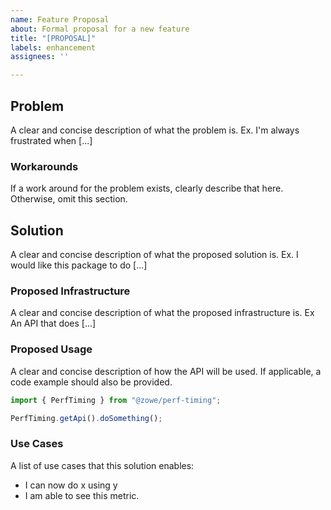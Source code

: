 ```yaml
---
name: Feature Proposal
about: Formal proposal for a new feature
title: "[PROPOSAL]"
labels: enhancement
assignees: ''

---
```


## Problem

A clear and concise description of what the problem is. Ex. I'm always frustrated when [...]

### Workarounds

If a work around for the problem exists, clearly describe that here. Otherwise, omit this section.

## Solution

A clear and concise description of what the proposed solution is. Ex. I would like this package to do [...]

### Proposed Infrastructure

A clear and concise description of what the proposed infrastructure is. Ex An API that does [...]

<!--Sample Code is welcome!-->

### Proposed Usage

A clear and concise description of how the API will be used. If applicable, a code example should also be provided.

<!-- The code example doesn't have to be complete, just enough for someone to understand how it could be called. -->

```TypeScript
import { PerfTiming } from "@zowe/perf-timing";

PerfTiming.getApi().doSomething();
```

### Use Cases

A list of use cases that this solution enables:
- I can now do x using y
- I am able to see this metric.
